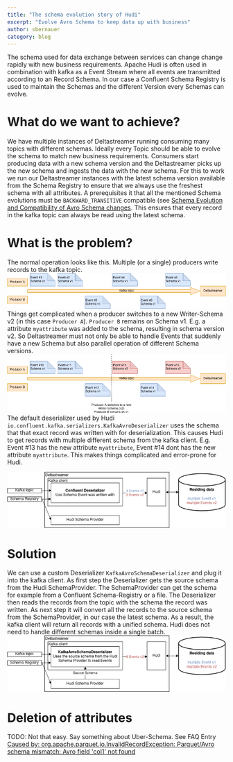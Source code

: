 ```yaml
---
title: "The schema evolution story of Hudi"
excerpt: "Evolve Avro Schema to keep data up with business"
author: sbernauer
category: blog
---
```


The schema used for data exchange between services can change change rapidly with new business requirements.
Apache Hudi is often used in combination with kafka as a Event Stream where all events are transmitted according to an Record Schema. In our case a Confluent Schema Registry is used to maintain the Schemas and the different Version every Schemas can evolve.

# What do we want to achieve?
We have multiple instances of Deltastreamer running consuming many topics with different schemas.
Ideally every Topic should be able to evolve the schema to match new business requirements. Consumers start producing data with a new schema version and the Deltastreamer picks up the new schema and ingests the data with the new schema. For this to work we run our Deltastreamer instances with the latest schema version available from the Schema Registry to ensure that we always use the freshest schema with all attributes.
A prerequisites it that all the mentioned Schema evolutions must be `BACKWARD_TRANSITIVE` compatible (see [Schema Evolution and Compatibility of Avro Schema changes](https://docs.confluent.io/platform/current/schema-registry/avro.html). This ensures that every record in the kafka topic can always be read using the latest schema.


# What is the problem?
The normal operation looks like this. Multiple (or a single) producers write records to the kafka topic.
![Normal operation](normal_operation.png)
Things get complicated when a producer switches to a new Writer-Schema v2 (in this case `Producer A`). `Producer B` remains on Schema v1. E.g. a attribute `myattribute` was added to the schema, resulting in schema version v2.
So Deltastreamer must not only be able to handle Events that suddenly have a new Schema but also parallel operation of different Schema versions.
![Schema evolution](schema_evolution.png)
The default deserializer used by Hudi `io.confluent.kafka.serializers.KafkaAvroDeserializer` uses the schema that that exact record was written with for deserialization. This causes Hudi to get records with multiple different schema from the kafka client. E.g. Event #13 has the new attribute `myattribute`, Event #14 dont has the new attribute `myattribute`. This makes things complicated and error-prone for Hudi.

![Confluent Deserializer](confluent_deserializer.png)

# Solution
We can use a custom Deserializer `KafkaAvroSchemaDeserializer` and plug it into the kafka client.
As first step the Deserializer gets the source schema from the Hudi SchemaProvider. The SchemaProvider can get the schema for example from a Confluent Schema-Registry or a file.
The Deserializer then reads the records from the topic with the schema the record was written. As next step it will convert all the records to the source schema from the SchemaProvider, in our case the latest schema. As a result, the kafka client will return all records with a unified schema. Hudi does not need to handle different schemas inside a single batch.
![KafkaAvroSchemaDeserializer](KafkaAvroSchemaDeserializer.png)

# Deletion of attributes
TODO: Not that easy. Say something about Uber-Schema. See FAQ Entry [Caused by: org.apache.parquet.io.InvalidRecordException: Parquet/Avro schema mismatch: Avro field 'col1' not found](https://cwiki.apache.org/confluence/display/HUDI/Troubleshooting+Guide#TroubleshootingGuide-1.1Causedby:org.apache.parquet.io.InvalidRecordException:Parquet/Avroschemamismatch:Avrofield'col1'notfound)
